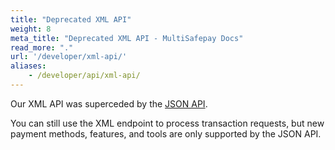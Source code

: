 ```yaml
---
title: "Deprecated XML API"
weight: 8
meta_title: "Deprecated XML API - MultiSafepay Docs"
read_more: "."
url: '/developer/xml-api/'
aliases:
    - /developer/api/xml-api/
---
```


Our XML API was superceded by the [JSON API](/api).

You can still use the XML endpoint to process transaction requests, but new payment methods, features, and tools are only supported by the JSON API.

